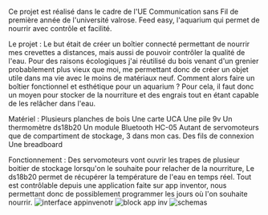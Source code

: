 Ce projet est réalisé dans le cadre de l'UE Communication sans Fil de première année de l'université valrose.
Feed easy, l'aquarium qui permet de nourrir avec contrôle et facilité.



Le projet :
Le but était de créer un boîtier connecté permettant de nourrir mes crevettes a distances, mais aussi de pouvoir contrôler la qualité de l'eau.
Pour des raisons écologiques j'ai réutilisé du bois venant d'un grenier probablement plus vieux que moi, me permettant donc de créer un objet utile dans ma vie avec le moins de matériaux neuf. Comment alors faire un boîtier fonctionnel et esthétique pour un aquarium ?
Pour cela, il faut donc un moyen pour stocker de la nourriture et des engrais tout en étant capable de les relâcher dans l'eau.



Matériel :
Plusieurs planches de bois
Une carte UCA
Une pile 9v
Un thermomètre ds18b20
Un module Bluetooth HC-05
Autant de servomoteurs que de compartiment de stockage, 3 dans mon cas.
Des fils de connexion
Une breadboard



Fonctionnement :
Des servomoteurs vont ouvrir les trapes de plusieur boitier de stockage lorsqu'on le souhaite pour relacher de la nourriture,
Le ds18b20 permet de récupérer la température de l'eau en temps réel.
Tout est contrôlable depuis une application faite sur app inventor, nous permettant donc de possiblement programmer les jours où l'on souhaite nourrir.
![interface appinvenotr](https://github.com/Luvlp/aquarium-intelligent-2000/assets/114592577/31d41614-5841-4e7b-a67c-1cc58027007c)
![block app inv](https://github.com/Luvlp/aquarium-intelligent-2000/assets/114592577/926c0d4c-d874-4c47-9555-fe96bda72f87)
![schemas](https://github.com/Luvlp/aquarium-intelligent-2000/assets/114592577/6cf81a0c-a313-4a70-a3cc-eee38368b1fc)
